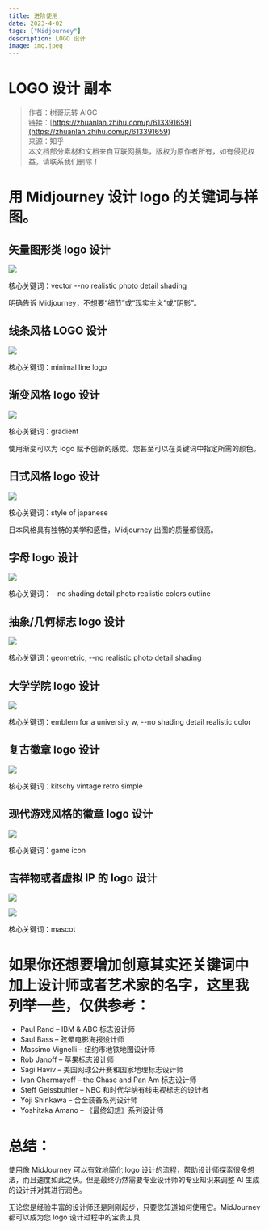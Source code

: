 ```yaml
---
title: 进阶使用
date: 2023-4-02
tags: ["Midjourney"]
description: LOGO 设计
image: img.jpeg
---
```


# LOGO 设计 副本

> 作者：树哥玩转 AIGC<br/>链接：[https://zhuanlan.zhihu.com/p/613391659](https://zhuanlan.zhihu.com/p/613391659)<br/>来源：知乎<br/>本文档部分素材和文档来自互联网搜集，版权为原作者所有，如有侵犯权益，请联系我们删除！

# 用 Midjourney 设计 logo 的关键词与样图。

## <strong>矢量图形类 logo 设计</strong>

![](/YMlAbPgbeoO8bPx8J2rckCU8nNf.jpeg)

核心关键词：vector --no realistic photo detail shading

明确告诉 Midjourney，不想要“细节”或“现实主义”或“阴影”。

## <strong>线条风格 LOGO 设计</strong>

![](/F4R2bv5b1oT8a7xHuEvc13h0n0g.jpeg)

核心关键词：minimal line logo

## <strong>渐变风格 logo 设计</strong>

![](/XhGTb4LWlofJW0x65DochiIqn4e.jpeg)

核心关键词：gradient

使用渐变可以为 logo 赋予创新的感觉。您甚至可以在关键词中指定所需的颜色。

## <strong>日式风格 logo 设计</strong>

![](/WLTtbY3fronVAtxuo4Hc0YD0nic.jpeg)

核心关键词：style of japanese

日本风格具有独特的美学和感性，Midjourney 出图的质量都很高。

## <strong>字母 logo 设计</strong>

![](/Enw6brdKLoy46xxeqw2cVorOnZT.jpeg)

核心关键词：--no shading detail photo realistic colors outline

## <strong>抽象/几何标志 logo 设计</strong>

![](/SkyWbtp9AoLzLjxo3eacXmO2nWP.jpeg)

核心关键词：geometric, --no realistic photo detail shading

## <strong>大学学院 logo 设计</strong>

![](/IgDbbfkyNoToM1xnChncMXpMnvg.jpeg)

核心关键词：emblem for a university w, --no shading detail realistic color

## <strong>复古徽章 logo 设计</strong>

![](/N8OHbVJHeoVs09xYlNfcWWG5nZb.jpeg)

核心关键词：kitschy vintage retro simple

## <strong>现代游戏风格的徽章 logo 设计</strong>

![](/RH2tb7X10oMhMGxROEQcdTxNntg.jpeg)

核心关键词：game icon

## <strong>吉祥物或者虚拟 IP 的 logo 设计</strong>

![](/AJsmbKQ4aoU1pIxzZBAcel2lnFd.jpeg)

![](/EETGbFTG0o8A1gxehMQcXWOonjb.jpeg)

核心关键词：mascot

# 如果你还想要<strong>增加创意</strong>其实还关键词中加上<strong>设计师或者艺术家的名字</strong>，这里我列举一些，仅供参考：

- Paul Rand – IBM & ABC 标志设计师
- Saul Bass – 眩晕电影海报设计师
- Massimo Vignelli – 纽约市地铁地图设计师
- Rob Janoff – 苹果标志设计师
- Sagi Haviv – 美国网球公开赛和国家地理标志设计师
- Ivan Chermayeff – the Chase and Pan Am 标志设计师
- Steff Geissbuhler – NBC 和时代华纳有线电视标志的设计者
- Yoji Shinkawa – 合金装备系列设计师
- Yoshitaka Amano – 《最终幻想》系列设计师

# <strong>总结：</strong>

使用像 MidJourney 可以有效地简化 logo 设计的流程，帮助设计师探索很多想法，而且速度如此之快。但是最终仍然需要专业设计师的专业知识来调整 AI 生成的设计并对其进行润色。

无论您是经验丰富的设计师还是刚刚起步，只要您知道如何使用它。MidJourney 都可以成为您 logo 设计过程中的宝贵工具
